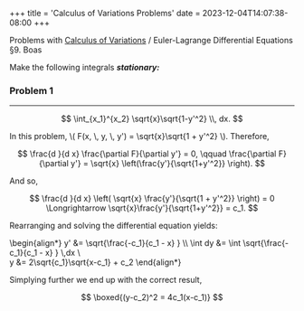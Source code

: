 +++
title = 'Calculus of Variations Problems'
date = 2023-12-04T14:07:38-08:00
+++

Problems with [Calculus of Variations](https://dev-undergrad.dev/math121a/calculus_of_variations) / Euler-Lagrange Differential Equations §9. Boas
<!--more-->

Make the following integrals ***stationary:***

### Problem 1
---

$$ \int_{x_1}^{x_2} \sqrt{x}\sqrt{1-y'^2} \\, dx. $$

In this problem, \\( F(x, \\, y, \\, y') = \sqrt{x}\sqrt{1 + y'^2} \\).
Therefore, 

$$ \frac{d }{d x} \frac{\partial F}{\partial y'} = 0, \qquad \frac{\partial F}{\partial y'} = \sqrt{x} \left(\frac{y'}{\sqrt{1+y'^2}} \right). $$ 

And so, 

$$ \frac{d }{d x} \left( \sqrt{x} \frac{y'}{\sqrt{1 + y'^2}} \right)
= 0  \Longrightarrow \sqrt{x}\frac{y'}{\sqrt{1+y'^2}} = c_1. $$

Rearranging and solving the differential equation yields: 

\begin{align*}
 y' &= \sqrt{\frac{-c_1}{c_1 - x} } \\\ 
\int dy &= \int \sqrt{\frac{-c_1}{c_1 - x} } \\,dx \\\
y &= 2\sqrt{c_1}\sqrt{x-c_1} + c_2 
\end{align*}

Simplying further we end up with the correct result, 

$$ \boxed{(y-c_2)^2 = 4c_1(x-c_1)} $$

 





 

 


 

 






